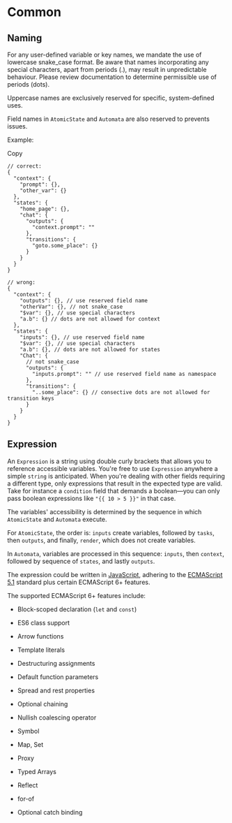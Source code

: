 # Common

## Naming

For any user-defined variable or key names, we mandate the use of lowercase snake\_case format. Be aware that names incorporating any special characters, apart from periods (.), may result in unpredictable behaviour. Please review documentation to determine permissible use of periods (dots).

Uppercase names are exclusively reserved for specific, system-defined uses.

Field names in `AtomicState` and `Automata` are also reserved to prevents issues.

Example:

Copy

```
// correct:
{
  "context": {
    "prompt": {},
    "other_var": {}
  },
  "states": {
    "home_page": {},
    "chat": {
      "outputs": {
        "context.prompt": ""
      },
      "transitions": {
        "goto.some_place": {}
      }
    }
  }
}

// wrong:
{
  "context": {
    "outputs": {}, // use reserved field name
    "otherVar": {}, // not snake_case
    "$var": {}, // use special characters
    "a.b": {} // dots are not allowed for context
  },
  "states": {
    "inputs": {}, // use reserved field name
    "$var": {}, // use special characters
    "a.b": {}, // dots are not allowed for states
    "Chat": {
      // not snake_case
      "outputs": {
        "inputs.prompt": "" // use reserved field name as namespace
      },
      "transitions": {
        "..some_place": {} // consective dots are not allowed for transition keys
      }
    }
  }
}
```

## Expression

An `Expression` is a string using double curly brackets that allows you to reference accessible variables. You're free to use `Expression` anywhere a simple `string` is anticipated. When you're dealing with other fields requiring a different type, only expressions that result in the expected type are valid. Take for instance a `condition` field that demands a boolean—you can only pass boolean expressions like `"{{ 10 > 5 }}"` in that case.

The variables' accessibility is determined by the sequence in which `AtomicState` and `Automata` execute.

For `AtomicState`, the order is: `inputs` create variables, followed by `tasks`, then `outputs`, and finally, `render`, which does not create variables.

In `Automata`, variables are processed in this sequence: `inputs`, then `context`, followed by sequence of `states`, and lastly `outputs`.

The expression could be written in [JavaScript](https://developer.mozilla.org/en-US/docs/Web/JavaScript/Guide), adhering to the [ECMAScript 5.1](https://262.ecma-international.org/5.1/) standard plus certain ECMAScript 6+ features.

The supported ECMAScript 6+ features include:

-   Block-scoped declaration (`let` and `const`)
    
-   ES6 class support
    
-   Arrow functions
    
-   Template literals
    
-   Destructuring assignments
    
-   Default function parameters
    
-   Spread and rest properties
    
-   Optional chaining
    
-   Nullish coalescing operator
    
-   Symbol
    
-   Map, Set
    
-   Proxy
    
-   Typed Arrays
    
-   Reflect
    
-   for-of
    
-   Optional catch binding
    